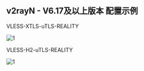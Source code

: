 ## v2rayN - V6.17及以上版本 配置示例

VLESS-XTLS-uTLS-REALITY

![1](https://user-images.githubusercontent.com/88967758/224332364-0c124692-e578-4dc6-8369-55d00213a991.png)

VLESS-H2-uTLS-REALITY

![1](https://user-images.githubusercontent.com/88967758/224341358-e30ace37-4da6-4e80-b630-e4a7246667fb.png)
